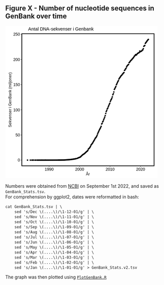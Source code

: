## Figure X - Number of nucleotide sequences in GenBank over time

![Figure X](Sekvenser_i_GenBank.png)

Numbers were obtained from [NCBI](https://www.ncbi.nlm.nih.gov/genbank/statistics/) on September 1st 2022, and saved as `GenBank_Stats.tsv`.  
For comprehension by ggplot2, dates were reformatted in bash:

```
cat GenBank_Stats.tsv | \
	sed 's/Dec \(....\)/\1-12-01/g' | \
	sed 's/Nov \(....\)/\1-11-01/g' | \
	sed 's/Oct \(....\)/\1-10-01/g' | \
	sed 's/Sep \(....\)/\1-09-01/g' | \
	sed 's/Aug \(....\)/\1-08-01/g' | \
	sed 's/Jul \(....\)/\1-07-01/g' | \
	sed 's/Jun \(....\)/\1-06-01/g' | \
	sed 's/May \(....\)/\1-05-01/g' | \
	sed 's/Apr \(....\)/\1-04-01/g' | \
	sed 's/Mar \(....\)/\1-03-01/g' | \
	sed 's/Feb \(....\)/\1-02-01/g' | \
	sed 's/Jan \(....\)/\1-01-01/g' > GenBank_Stats.v2.tsv
```

The graph was then plotted using [`PlotGenBank.R`](PlotGenBank.R)
